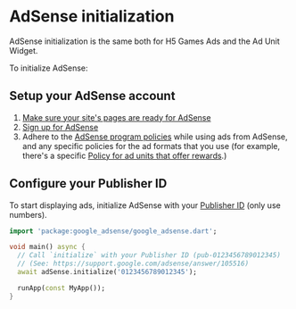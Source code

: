 # AdSense initialization

AdSense initialization is the same both for H5 Games Ads and the Ad Unit Widget.

To initialize AdSense:

## Setup your AdSense account

1. [Make sure your site's pages are ready for AdSense](https://support.google.com/adsense/answer/7299563)
2. [Sign up for AdSense](https://support.google.com/adsense/answer/10162)
3. Adhere to the
   [AdSense program policies](https://support.google.com/adsense/answer/48182)
   while using ads from AdSense, and any specific policies for the ad formats
   that you use (for example, there's a specific
   [Policy for ad units that offer rewards](https://support.google.com/adsense/answer/9121589).)

## Configure your Publisher ID

To start displaying ads, initialize AdSense with your
[Publisher ID](https://support.google.com/adsense/answer/105516) (only use numbers).

<?code-excerpt "example/lib/main.dart (init)"?>
```dart
import 'package:google_adsense/google_adsense.dart';

void main() async {
  // Call `initialize` with your Publisher ID (pub-0123456789012345)
  // (See: https://support.google.com/adsense/answer/105516)
  await adSense.initialize('0123456789012345');

  runApp(const MyApp());
}
```
